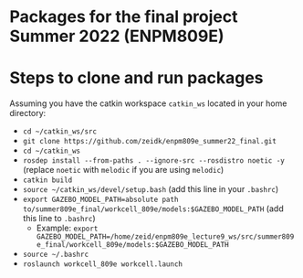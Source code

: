 # Packages for the final project Summer 2022 (ENPM809E)

# Steps to clone and run packages

Assuming you have the catkin workspace `catkin_ws` located in your home directory:
- `cd ~/catkin_ws/src`
- `git clone https://github.com/zeidk/enpm809e_summer22_final.git`
- `cd ~/catkin_ws`
- `rosdep install --from-paths . --ignore-src --rosdistro noetic -y` (replace `noetic` with `melodic` if you are using `melodic`)
- `catkin build`
- `source ~/catkin_ws/devel/setup.bash` (add this line in your `.bashrc`)
- `export GAZEBO_MODEL_PATH=absolute path to/summer809e_final/workcell_809e/models:$GAZEBO_MODEL_PATH` (add this line to `.bashrc`)
  - Example: `export GAZEBO_MODEL_PATH=/home/zeid/enpm809e_lecture9_ws/src/summer809e_final/workcell_809e/models:$GAZEBO_MODEL_PATH`
- `source ~/.bashrc`
- `roslaunch workcell_809e workcell.launch`
